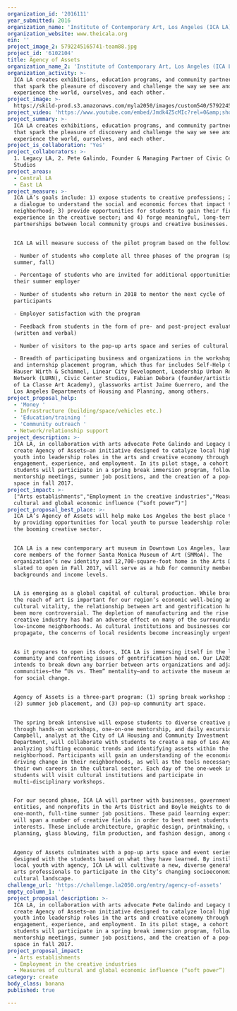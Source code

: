 ```yaml
---
organization_id: '2016111'
year_submitted: 2016
organization_name: 'Institute of Contemporary Art, Los Angeles (ICA LA)'
organization_website: www.theicala.org
ein: ''
project_image_2: 5792245165741-team88.jpg
project_id: '6102104'
title: Agency of Assets
organization_name_2: 'Institute of Contemporary Art, Los Angeles (ICA LA)'
organization_activity: >-
  ICA LA creates exhibitions, education programs, and community partnerships
  that spark the pleasure of discovery and challenge the way we see and
  experience the world, ourselves, and each other.
project_image: >-
  https://skild-prod.s3.amazonaws.com/myla2050/images/custom540/5792245165741-team88.jpg
project_video: 'https://www.youtube.com/embed/Jmdk4Z5cMIc?rel=0&amp;showinfo=0'
project_summary: >-
  ICA LA creates exhibitions, education programs, and community partnerships
  that spark the pleasure of discovery and challenge the way we see and
  experience the world, ourselves, and each other.
project_is_collaboration: 'Yes'
project_collaborators: >-
  1. Legacy LA, 2. Pete Galindo, Founder & Managing Partner of Civic Center
  Studios
project_areas:
  - Central LA
  - East LA
project_measure: >-
  ICA LA’s goals include: 1) expose students to creative professions; 2) develop
  a dialogue to understand the social and economic forces that impact their
  neighborhood; 3) provide opportunities for students to gain their first work
  experience in the creative sector; and 4) forge meaningful, long-term
  partnerships between local community groups and creative businesses. 


  ICA LA will measure success of the pilot program based on the following:

  - Number of students who complete all three phases of the program (spring,
  summer, fall)

  - Percentage of students who are invited for additional opportunities with
  their summer employer

  - Number of students who return in 2018 to mentor the next cycle of
  participants

  - Employer satisfaction with the program

  - Feedback from students in the form of pre- and post-project evaluations
  (written and verbal)

  - Number of visitors to the pop-up arts space and series of cultural events

  - Breadth of participating business and organizations in the workshop series
  and internship placement program, which thus far includes Self-Help Graphics,
  Hauser Wirth & Schimmel, Linear City Development, Leadership Urban Renewal
  Network (LURN), Civic Center Studios, Fabian Debora (founder/artistic director
  of La Classe Art Academy), glassworks artist Jaime Guerrero, and the City of
  Los Angeles Departments of Housing and Planning, among others.
project_proposal_help:
  - 'Money '
  - Infrastructure (building/space/vehicles etc.)
  - 'Education/training '
  - 'Community outreach '
  - Network/relationship support
project_description: >-
  ICA LA, in collaboration with arts advocate Pete Galindo and Legacy LA, will
  create Agency of Assets—an initiative designed to catalyze local high school
  youth into leadership roles in the arts and creative economy through
  engagement, experience, and employment. In its pilot stage, a cohort of twenty
  students will participate in a spring break immersion program, followed by
  mentorship meetings, summer job positions, and the creation of a pop-up art
  space in fall 2017.
project_impact: >-
  ["Arts establishments","Employment in the creative industries","Measures of
  cultural and global economic influence (“soft power”)"]
project_proposal_best_place: >-
  ICA LA’s Agency of Assets will help make Los Angeles the best place to create
  by providing opportunities for local youth to pursue leadership roles within
  the booming creative sector.


  ICA LA is a new contemporary art museum in Downtown Los Angeles, launched by
  core members of the former Santa Monica Museum of Art (SMMoA). The
  organization’s new identity and 12,700-square-foot home in the Arts District,
  slated to open in Fall 2017, will serve as a hub for community members of all
  backgrounds and income levels. 


  LA is emerging as a global capital of cultural production. While broadening
  the reach of art is important for our region’s economic well-being and
  cultural vitality, the relationship between art and gentrification has never
  been more controversial. The depletion of manufacturing and the rise of
  creative industry has had an adverse effect on many of the surrounding
  low-income neighborhoods. As cultural institutions and businesses continue to
  propagate, the concerns of local residents become increasingly urgent. 


  As it prepares to open its doors, ICA LA is immersing itself in the local
  community and confronting issues of gentrification head on. Our LA2050 project
  intends to break down any barrier between arts organizations and adjacent
  communities—the “Us vs. Them” mentality—and to activate the museum as a forum
  for social change. 


  Agency of Assets is a three-part program: (1) spring break workshop intensive,
  (2) summer job placement, and (3) pop-up community art space. 


  The spring break intensive will expose students to diverse creative pathways
  through hands-on workshops, one-on-one mentorship, and daily excursions. Helen
  Campbell, analyst at the City of LA Housing and Community Investment
  Department, will collaborate with students to create a map of Los Angeles,
  analyzing shifting economic trends and identifying assets within the
  neighborhood. Participants will gain an understanding of the economic forces
  driving change in their neighborhoods, as well as the tools necessary to forge
  their own careers in the cultural sector. Each day of the one-week intensive,
  students will visit cultural institutions and participate in
  multi-disciplinary workshops.


  For our second phase, ICA LA will partner with businesses, government
  entities, and nonprofits in the Arts District and Boyle Heights to develop
  one-month, full-time summer job positions. These paid learning experiences
  will span a number of creative fields in order to best meet students’
  interests. These include architecture, graphic design, printmaking, urban
  planning, glass blowing, film production, and fashion design, among others. 


  Agency of Assets culminates with a pop-up arts space and event series,
  designed with the students based on what they have learned. By instilling
  local youth with agency, ICA LA will cultivate a new, diverse generation of
  arts professionals to participate in the City’s changing socioeconomic and
  cultural landscape.
challenge_url: 'https://challenge.la2050.org/entry/agency-of-assets'
empty_column_1: ''
project_proposal_description: >-
  ICA LA, in collaboration with arts advocate Pete Galindo and Legacy LA, will
  create Agency of Assets—an initiative designed to catalyze local high school
  youth into leadership roles in the arts and creative economy through
  engagement, experience, and employment. In its pilot stage, a cohort of twenty
  students will participate in a spring break immersion program, followed by
  mentorship meetings, summer job positions, and the creation of a pop-up art
  space in fall 2017.
project_proposal_impact:
  - Arts establishments
  - Employment in the creative industries
  - Measures of cultural and global economic influence (“soft power”)
category: create
body_class: banana
published: true

---
```

